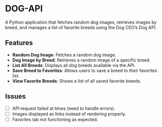 # DOG-API
A Python application that fetches random dog images, retrieves images by breed, and manages a list of favorite breeds using the Dog CEO’s Dog API.

## Features

- **Random Dog Image**: Fetches a random dog image.
- **Dog Image by Breed**: Retrieves a random image of a specific breed.
- **List All Breeds**: Displays all dog breeds available via the API.
- **Save Breed to Favorites**: Allows users to save a breed to their favorites list.
- **View Favorite Breeds**: Shows a list of all saved favorite breeds.


## Issues 
- [ ] API request failed at times (need to handle errors).  
- [ ] Images displayed as links instead of rendering properly.  
- [ ] Favorites tab not functioning as expected.  
